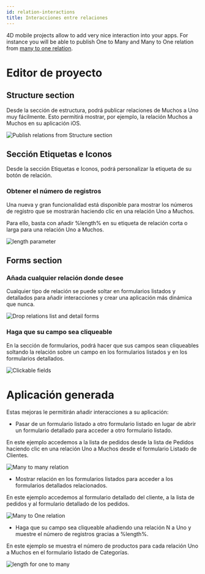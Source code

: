 ```yaml
---
id: relation-interactions
title: Interacciones entre relaciones
---
```


4D mobile projects allow to add very nice interaction into your apps. For instance you will be able to publish One to Many and Many to One relation from [many to one relation](many-to-one-relations.md).

# Editor de proyecto

## Structure section

Desde la sección de estructura, podrá publicar relaciones de Muchos a Uno muy fácilmente. Esto permitirá mostrar, por ejemplo, la relación Muchos a Muchos en su aplicación iOS.

![Publish relations from Structure section](img/structure-section.gif)

## Sección Etiquetas e Iconos

Desde la sección Etiquetas e Iconos, podrá personalizar la etiqueta de su botón de relación.

### Obtener el número de registros

Una nueva y gran funcionalidad está disponible para mostrar los números de registro que se mostrarán haciendo clic en una relación Uno a Muchos.

Para ello, basta con añadir %length% en su etiqueta de relación corta o larga para una relación Uno a Muchos.

![length parameter](img/icons-labels-length-parameter-relation.png)

## Forms section

### Añada cualquier relación donde desee

Cualquier tipo de relación se puede soltar en formularios listados y detallados para añadir interacciones y crear una aplicación más dinámica que nunca.

![Drop relations list and detail forms](img/drop-relation-list-detail-form.gif)

### Haga que su campo sea cliqueable

En la sección de formularios, podrá hacer que sus campos sean cliqueables soltando la relación sobre un campo en los formularios listados y en los formularios detallados.

![Clickable fields](img/clickable-fields-relation.gif)


# Aplicación generada

Estas mejoras le permitirán añadir interacciones a su aplicación:

* Pasar de un formulario listado a otro formulario listado en lugar de abrir un formulario detallado para acceder a otro formulario listado.

En este ejemplo accedemos a la lista de pedidos desde la lista de Pedidos haciendo clic en una relación Uno a Muchos desde el formulario Listado de Clientes.

![Many to many relation](img/many-to-many-relations.gif)

* Mostrar relación en los formularios listados para acceder a los formularios detallados relacionados.

En este ejemplo accedemos al formulario detallado del cliente, a la lista de pedidos y al formulario detallado de los pedidos.

![Many to One relation](img/many-to-one-relations.gif)

* Haga que su campo sea cliqueable añadiendo una relación N a Uno y muestre el número de registros gracias a %length%.

En este ejemplo se muestra el número de productos para cada relación Uno a Muchos en el formulario listado de Categorías.

![length for one to many](img/length-for-one-to-many.png)



